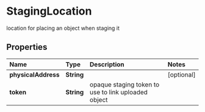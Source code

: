 # StagingLocation

location for placing an object when staging it

## Properties

| Name | Type | Description | Notes |
| :--- | :--- | :--- | :--- |
| **physicalAddress** | **String** |  | \[optional\] |
| **token** | **String** | opaque staging token to use to link uploaded object |  |

